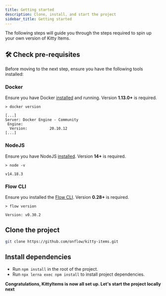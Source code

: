```yaml
---
title: Getting started
description: Clone, install, and start the project
sidebar_title: Getting started
---
```


The following steps will guide you through the steps required to spin up your own version of Kitty Items.

## 🛠 Check pre-requisites

Before moving to the next step, ensure you have the following tools installed:

### Docker

Ensure you have Docker [installed](https://www.docker.com/get-started) and running. Version **1.13.0+** is required.

```
> docker version

[...]
Server: Docker Engine - Community
 Engine:
  Version:          20.10.12
[...]
```

### NodeJS

Ensure you have NodeJS [installed](https://nodejs.org/en/). Version **14+** is required.

```
> node -v

v14.18.3
```

### Flow CLI

Ensure you installed the [Flow CLI](https://docs.onflow.org/flow-cli). Version **0.28+** is required.

```
> flow version

Version: v0.30.2
```

## Clone the project

```sh
git clone https://github.com/onflow/kitty-items.git
```

## Install dependencies

- Run `npm install` in the root of the project.
- Run `npx lerna exec npm install` to install project dependencies.

**Congratulations, KittyItems is now all set up. Let's start the project locally next**
